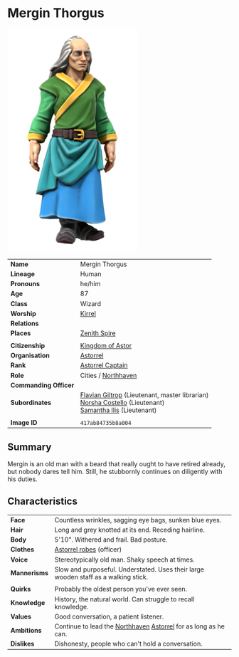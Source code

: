 # Mergin Thorgus

<img src="https://raw.githubusercontent.com/jesskelsall/astarus-images/main/characters/portraits/417ab84735b8a004.png" height="500" />

|||
| --- | --- |
| **Name** | Mergin Thorgus | character.3
| **Lineage** | Human |
| **Pronouns** | he/him |
| **Age** | 87 |
| **Class** | Wizard |
| **Worship** | [Kirrel](../gods/deities/kirrel.md) |
| **Relations** | |
| **Places** | [Zenith Spire](../places/buildings/government/zenith-spire.md) |
|||
| **Citizenship** | [Kingdom of Astor](../civilisations/kingdom-of-astor/kingdom-of-astor.md) |
| **Organisation** | [Astorrel](../organisations/government/astorrel/astorrel.md) |
| **Rank** | [Astorrel Captain](../organisations/government/astorrel/ranks/astorrel-captain.md) |
| **Role** | Cities / [Northhaven](../places/settlements/cities/northhaven.md) |
| **Commanding Officer** | |
| **Subordinates** | [Flavian Giltrop](flavian-giltrop.md) (Lieutenant, master librarian)<br>[Norsha Costello](norsha-costello.md) (Lieutenant)<br>[Samantha Ilis](samantha-ilis.md) (Lieutenant) |
|||
| **Image ID** | `417ab84735b8a004` |

## Summary

Mergin is an old man with a beard that really ought to have retired already, but nobody dares tell him. Still, he stubbornly continues on diligently with his duties.

## Characteristics

| | |
| --- | --- |
| **Face** | Countless wrinkles, sagging eye bags, sunken blue eyes. | characteristics.2
| **Hair** | Long and grey knotted at its end. Receding hairline. |
| **Body** | 5'10". Withered and frail. Bad posture. |
| **Clothes** | [Astorrel robes](../organisations/government/astorrel/uniforms/astorrel-robes.md) (officer) |
| **Voice** | Stereotypically old man. Shaky speech at times. |
| **Mannerisms** | Slow and purposeful. Understated. Uses their large wooden staff as a walking stick. |
| | |
| **Quirks** | Probably the oldest person you've ever seen. |
| **Knowledge** | History, the natural world. Can struggle to recall knowledge. |
| **Values** | Good conversation, a patient listener. |
| **Ambitions** | Continue to lead the [Northhaven](../places/settlements/cities/northhaven.md) [Astorrel](../organisations/government/astorrel/astorrel.md) for as long as he can. |
| **Dislikes** | Dishonesty, people who can't hold a conversation. |
